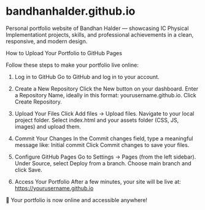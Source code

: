 # bandhanhalder.github.io
Personal portfolio website of Bandhan Halder — showcasing IC Physical Implementationt projects, skills, and professional achievements in a clean, responsive, and modern design.


How to Upload Your Portfolio to GitHub Pages

Follow these steps to make your portfolio live online:
1. Log in to GitHub
Go to GitHub and log in to your account.

2. Create a New Repository
Click the New button on your dashboard.
Enter a Repository Name, ideally in this format: yourusername.github.io.
Click Create Repository.

4. Upload Your Files
Click Add files → Upload files.
Navigate to your local project folder.
Select index.html and your assets folder (CSS, JS, images) and upload them.

5. Commit Your Changes
In the Commit changes field, type a meaningful message like:
Initial commit
Click Commit changes to save your files.

6. Configure GitHub Pages
Go to Settings → Pages (from the left sidebar).
Under Source, select Deploy from a branch.
Choose main branch and click Save.

7. Access Your Portfolio
After a few minutes, your site will be live at:
https://yourusername.github.io

🎉 Your portfolio is now online and accessible anywhere!
